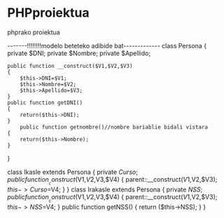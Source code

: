 PHPproiektua
============

phprako proiektua

-------!!!!!!!!modelo beteteko adibide bat-------------
class Persona
{
	private $DNI;
	private $Nombre;
	private $Apellido;
	
	public function __construct($V1,$V2,$V3)
	{
		$this->DNI=$V1;
		$this->Nombre=$V2;
		$this->Apellido=$V3;
	}
	public function getDNI()
	{
		return($this->DNI);
	}
        public function getnombre()//nombre bariablie bidali vistara
	{
		return($this->Nombre);
	}
	
}

class Ikasle extends Persona
{
	private $Curso;
	public function __construct($V1,$V2,$V3,$V4)
	{
		parent::__construct($V1,$V2,$V3);
		$this->Curso=$V4;
	}
}
class Irakasle extends Persona
{
	private $NSS;
	public function __construct($V1,$V2,$V3,$V4)
	{
		parent::__construct($V1,$V2,$V3);
		$this->NSS=$V4;
	}
	public function getNSS()
	{
		return ($this->NSS);
	}
}